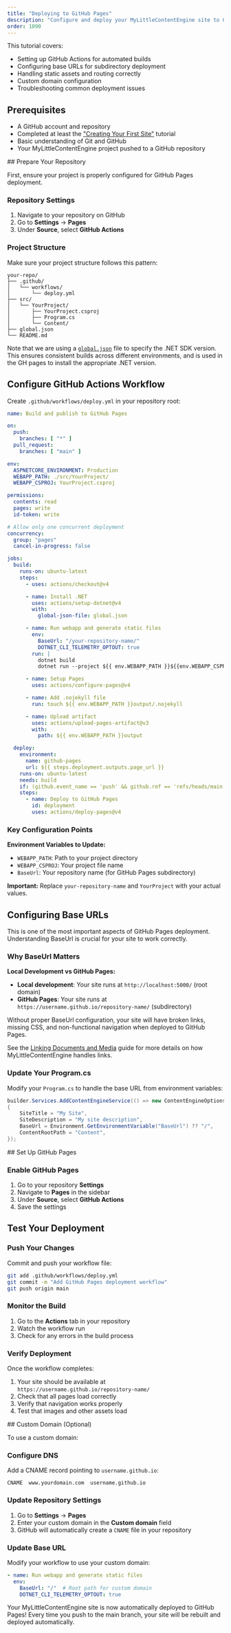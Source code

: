 ```yaml
---
title: "Deploying to GitHub Pages"
description: "Configure and deploy your MyLittleContentEngine site to GitHub Pages with automated builds"
order: 1090
---
```


This tutorial covers:

- Setting up GitHub Actions for automated builds
- Configuring base URLs for subdirectory deployment
- Handling static assets and routing correctly
- Custom domain configuration
- Troubleshooting common deployment issues

## Prerequisites

- A GitHub account and repository
- Completed at least the ["Creating Your First Site"](creating-first-site) tutorial
- Basic understanding of Git and GitHub
- Your MyLittleContentEngine project pushed to a GitHub repository

<Steps>
<Step stepNumber="1">
## Prepare Your Repository

First, ensure your project is properly configured for GitHub Pages deployment.

### Repository Settings

1. Navigate to your repository on GitHub
2. Go to **Settings** → **Pages**
3. Under **Source**, select **GitHub Actions**

### Project Structure

Make sure your project structure follows this pattern:

```
your-repo/
├── .github/
│   └── workflows/
│       └── deploy.yml
├── src/
│   └── YourProject/
│       ├── YourProject.csproj
│       ├── Program.cs
│       └── Content/
├── global.json
└── README.md
```

Note that we are using a [`global.json`](https://learn.microsoft.com/en-us/dotnet/core/tools/global-json) file to specify the
.NET SDK version. This ensures consistent builds across different environments, and is used in the GH pages to install
the appropriate .NET version.
</Step>
<Step stepNumber="2">
## Configure GitHub Actions Workflow

Create `.github/workflows/deploy.yml` in your repository root:

```yaml
name: Build and publish to GitHub Pages

on:
  push:
    branches: [ "*" ]
  pull_request:
    branches: [ "main" ]

env:
  ASPNETCORE_ENVIRONMENT: Production
  WEBAPP_PATH: ./src/YourProject/
  WEBAPP_CSPROJ: YourProject.csproj

permissions:
  contents: read
  pages: write
  id-token: write

# Allow only one concurrent deployment
concurrency:
  group: "pages"
  cancel-in-progress: false

jobs:
  build:
    runs-on: ubuntu-latest
    steps:
      - uses: actions/checkout@v4

      - name: Install .NET
        uses: actions/setup-dotnet@v4
        with:
          global-json-file: global.json

      - name: Run webapp and generate static files
        env:
          BaseUrl: "/your-repository-name/"
          DOTNET_CLI_TELEMETRY_OPTOUT: true
        run: |
          dotnet build
          dotnet run --project ${{ env.WEBAPP_PATH }}${{env.WEBAPP_CSPROJ}} --configuration Release -- build

      - name: Setup Pages
        uses: actions/configure-pages@v4

      - name: Add .nojekyll file
        run: touch ${{ env.WEBAPP_PATH }}output/.nojekyll

      - name: Upload artifact
        uses: actions/upload-pages-artifact@v3
        with:
          path: ${{ env.WEBAPP_PATH }}output

  deploy:
    environment:
      name: github-pages
      url: ${{ steps.deployment.outputs.page_url }}
    runs-on: ubuntu-latest
    needs: build
    if: (github.event_name == 'push' && github.ref == 'refs/heads/main') || (github.event_name == 'pull_request' && github.event.action == 'closed' && github.event.pull_request.merged == true)
    steps:
      - name: Deploy to GitHub Pages
        id: deployment
        uses: actions/deploy-pages@v4
```

### Key Configuration Points

**Environment Variables to Update:**

- `WEBAPP_PATH`: Path to your project directory
- `WEBAPP_CSPROJ`: Your project file name
- `BaseUrl`: Your repository name (for GitHub Pages subdirectory)

**Important:** Replace `your-repository-name` and `YourProject` with your actual values.
</Step>
<Step stepNumber="3">
## Configuring Base URLs

This is one of the most important aspects of GitHub Pages deployment. Understanding BaseUrl is crucial for your site to
work correctly.

### Why BaseUrl Matters

**Local Development vs GitHub Pages:**

- **Local development**: Your site runs at `http://localhost:5000/` (root domain)
- **GitHub Pages**: Your site runs at `https://username.github.io/repository-name/` (subdirectory)

Without proper BaseUrl configuration, your site will have broken links, missing CSS, and non-functional navigation when
deployed to GitHub Pages.

See the [Linking Documents and Media](/guides/linking-documents-and-media) guide for more details on how
MyLittleContentEngine handles links.

### Update Your Program.cs

Modify your `Program.cs` to handle the base URL from environment variables:

```csharp
builder.Services.AddContentEngineService(() => new ContentEngineOptions
{
    SiteTitle = "My Site",
    SiteDescription = "My site description",
    BaseUrl = Environment.GetEnvironmentVariable("BaseUrl") ?? "/",
    ContentRootPath = "Content",
});
```
</Step>
<Step stepNumber="4">
## Set Up GitHub Pages

### Enable GitHub Pages

1. Go to your repository **Settings**
2. Navigate to **Pages** in the sidebar
3. Under **Source**, select **GitHub Actions**
4. Save the settings
</Step>
<Step stepNumber="5">

## Test Your Deployment

### Push Your Changes

Commit and push your workflow file:

```bash
git add .github/workflows/deploy.yml
git commit -m "Add GitHub Pages deployment workflow"
git push origin main
```

### Monitor the Build

1. Go to the **Actions** tab in your repository
2. Watch the workflow run
3. Check for any errors in the build process

### Verify Deployment

Once the workflow completes:

1. Your site should be available at `https://username.github.io/repository-name/`
2. Check that all pages load correctly
3. Verify that navigation works properly
4. Test that images and other assets load

</Step>
<Step stepNumber="6">
## Custom Domain (Optional)

To use a custom domain:

### Configure DNS

Add a CNAME record pointing to `username.github.io`:

```
CNAME  www.yourdomain.com  username.github.io
```

### Update Repository Settings

1. Go to **Settings** → **Pages**
2. Enter your custom domain in the **Custom domain** field
3. GitHub will automatically create a `CNAME` file in your repository

### Update Base URL

Modify your workflow to use your custom domain:

```yaml
- name: Run webapp and generate static files
  env:
    BaseUrl: "/"  # Root path for custom domain
    DOTNET_CLI_TELEMETRY_OPTOUT: true
```
</Step>
</Steps>



Your MyLittleContentEngine site is now automatically deployed to GitHub Pages! Every time you push to the main branch,
your site will be rebuilt and deployed automatically.